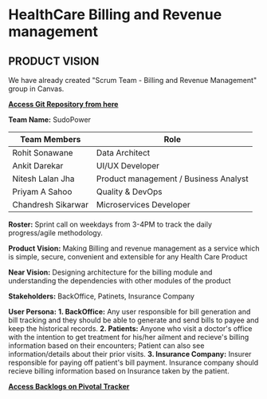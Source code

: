 # HealthCare Billing and Revenue management
## PRODUCT VISION

We have already created "Scrum Team - Billing and Revenue Management" group in Canvas.

**[Access Git Repository from here](https://github.com/rohit-njit/HealthCare---Billing-and-Revenue-management/)**

**Team Name:** SudoPower

|Team Members         |Role                                    |
|---------------------|----------------------------------------|
|Rohit Sonawane       |Data Architect                          |
|Ankit Darekar        |UI/UX Developer                         |
|Nitesh Lalan Jha     |Product management / Business Analyst   |
|Priyam A Sahoo       |Quality & DevOps                        |
|Chandresh Sikarwar   |Microservices Developer                 |

**Roster:** Sprint call on weekdays from 3-4PM to track the daily progress/agile methodology.

**Product Vision:** Making Billing and revenue management as a service which is simple, secure, convenient and extensible for any Health Care Product

**Near Vision:** Designing architecture for the billing module and understanding the dependencies with other modules of the product

**Stakeholders:** BackOffice, Patinets, Insurance Company

**User Persona:**
**1. BackOffice:** Any user responsible for bill generation and bill tracking and they should be able to generate and send bills
to payee and keep the historical records.
**2. Patients:** Anyone who visit a doctor's office with the intention to get treatment for his/her ailment and recieve's 
billing information based on their encounters; Patient can also see information/details about their prior visits.
**3. Insurance Company:** Insurer responsible for paying off patient's bill payment. Insurance company should recieve billing 
information based on Insurance taken by the patient.

**[Access Backlogs on Pivotal Tracker](https://www.pivotaltracker.com/n/projects/2532665)**
